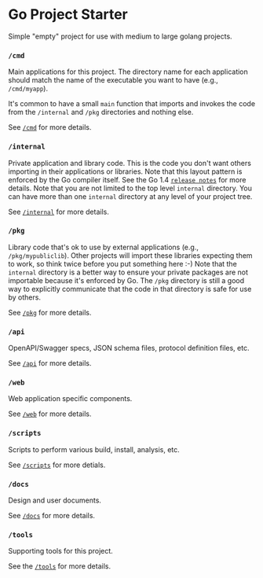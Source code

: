 # Go Project Starter

Simple "empty" project for use with medium to large golang projects.

### `/cmd`

Main applications for this project. The directory name for each application should match the name of the executable you want to have (e.g., `/cmd/myapp`).

It's common to have a small `main` function that imports and invokes the code from the `/internal` and `/pkg` directories and nothing else.

See [`/cmd`](cmd/README.md) for more details.

### `/internal`

Private application and library code. This is the code you don't want others importing in their applications or libraries. Note that this layout pattern is enforced by the Go compiler itself. See the Go 1.4 [`release notes`](https://golang.org/doc/go1.4#internalpackages) for more details. Note that you are not limited to the top level `internal` directory. You can have more than one `internal` directory at any level of your project tree.

See [`/internal`](internal/README.md) for more details.

### `/pkg`

Library code that's ok to use by external applications (e.g., `/pkg/mypubliclib`). Other projects will import these libraries expecting them to work, so think twice before you put something here :-) Note that the `internal` directory is a better way to ensure your private packages are not importable because it's enforced by Go. The `/pkg` directory is still a good way to explicitly communicate that the code in that directory is safe for use by others.

See [`/pkg`](pkg/README.md) for more details.

### `/api`

OpenAPI/Swagger specs, JSON schema files, protocol definition files, etc.

See [`/api`](api/README.md) for more details.

### `/web`

Web application specific components.

See [`/web`](web/README.md) for more details.

### `/scripts`

Scripts to perform various build, install, analysis, etc.

See [`/scripts`](scripts/README.md) for more detials.

### `/docs`

Design and user documents.

See [`/docs`](docs/README.md) for more details.

### `/tools`

Supporting tools for this project.

See the [`/tools`](tools/README.md) for more details.
